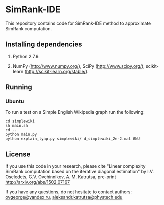 # SimRank-IDE

This repository contains code for SimRank-IDE method to approximate SimRank computation.

## Installing dependencies

1. Python 2.7.9.

2. NumPy (http://www.numpy.org/), SciPy (http://www.scipy.org/), scikit-learn (http://scikit-learn.org/stable/). 

## Running 

### Ubuntu

To run a test on a Simple English Wikipedia graph run the following:
```
cd simplewiki
sh main.sh
cd ..
python main.py
python explain_lyap.py simplewiki/ d_simplewiki_2e-2.mat GNU
```

## License

If you use this code in your research, please cite 
"Linear complexity SimRank computation based on the iterative diagonal estimation" by 
I.V. Oseledets, G.V. Ovchinnikov, A. M. Katrutsa, pre-print http://arxiv.org/abs/1502.07167

If you have any questions, do not hesitate to contact authors: ovgeorge@yandex.ru, aleksandr.katrutsa@phystech.edu
